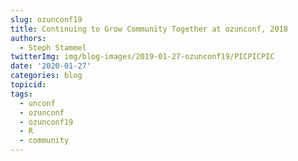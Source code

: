 ```yaml
---
slug: ozunconf19
title: Continuing to Grow Community Together at ozunconf, 2018
authors:
  - Steph Stammel
twitterImg: img/blog-images/2019-01-27-ozunconf19/PICPICPIC
date: '2020-01-27'
categories: blog
topicid:
tags:
  - unconf
  - ozunconf
  - ozunconf19
  - R
  - community
---
```


